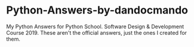 # Python-Answers-by-dandocmando
My Python Answers for Python School. Software Design & Development Course 2019.
These aren't the official answers, just the ones I created for them.

